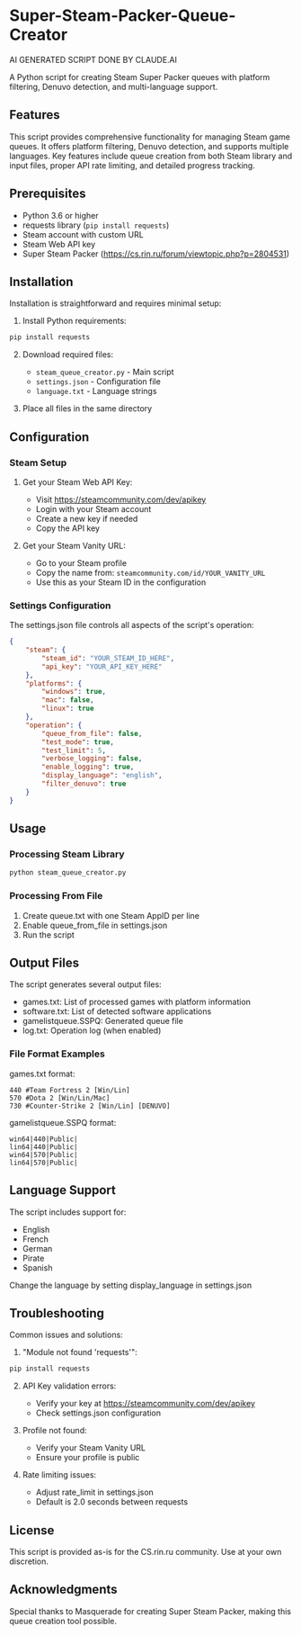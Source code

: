 # Super-Steam-Packer-Queue-Creator
AI GENERATED SCRIPT DONE BY CLAUDE.AI

A Python script for creating Steam Super Packer queues with platform filtering, Denuvo detection, and multi-language support.

## Features

This script provides comprehensive functionality for managing Steam game queues. It offers platform filtering, Denuvo detection, and supports multiple languages. Key features include queue creation from both Steam library and input files, proper API rate limiting, and detailed progress tracking.

## Prerequisites

- Python 3.6 or higher
- requests library (`pip install requests`)
- Steam account with custom URL
- Steam Web API key
- Super Steam Packer (https://cs.rin.ru/forum/viewtopic.php?p=2804531)

## Installation

Installation is straightforward and requires minimal setup:

1. Install Python requirements:
```bash
pip install requests
```

2. Download required files:
   - `steam_queue_creator.py` - Main script
   - `settings.json` - Configuration file
   - `language.txt` - Language strings

3. Place all files in the same directory

## Configuration

### Steam Setup

1. Get your Steam Web API Key:
   - Visit https://steamcommunity.com/dev/apikey
   - Login with your Steam account
   - Create a new key if needed
   - Copy the API key

2. Get your Steam Vanity URL:
   - Go to your Steam profile
   - Copy the name from: `steamcommunity.com/id/YOUR_VANITY_URL`
   - Use this as your Steam ID in the configuration

### Settings Configuration

The settings.json file controls all aspects of the script's operation:

```json
{
    "steam": {
        "steam_id": "YOUR_STEAM_ID_HERE",
        "api_key": "YOUR_API_KEY_HERE"
    },
    "platforms": {
        "windows": true,
        "mac": false,
        "linux": true
    },
    "operation": {
        "queue_from_file": false,
        "test_mode": true,
        "test_limit": 5,
        "verbose_logging": false,
        "enable_logging": true,
        "display_language": "english",
        "filter_denuvo": true
    }
}
```

## Usage

### Processing Steam Library
```bash
python steam_queue_creator.py
```

### Processing From File
1. Create queue.txt with one Steam AppID per line
2. Enable queue_from_file in settings.json
3. Run the script

## Output Files

The script generates several output files:

- games.txt: List of processed games with platform information
- software.txt: List of detected software applications
- gamelistqueue.SSPQ: Generated queue file
- log.txt: Operation log (when enabled)

### File Format Examples

games.txt format:
```
440 #Team Fortress 2 [Win/Lin]
570 #Dota 2 [Win/Lin/Mac]
730 #Counter-Strike 2 [Win/Lin] [DENUVO]
```

gamelistqueue.SSPQ format:
```
win64|440|Public|
lin64|440|Public|
win64|570|Public|
lin64|570|Public|
```

## Language Support

The script includes support for:
- English
- French
- German
- Pirate
- Spanish

Change the language by setting display_language in settings.json

## Troubleshooting

Common issues and solutions:

1. "Module not found 'requests'":
```bash
pip install requests
```

2. API Key validation errors:
   - Verify your key at https://steamcommunity.com/dev/apikey
   - Check settings.json configuration

3. Profile not found:
   - Verify your Steam Vanity URL
   - Ensure your profile is public

4. Rate limiting issues:
   - Adjust rate_limit in settings.json
   - Default is 2.0 seconds between requests

## License

This script is provided as-is for the CS.rin.ru community. Use at your own discretion.

## Acknowledgments

Special thanks to Masquerade for creating Super Steam Packer, making this queue creation tool possible.
